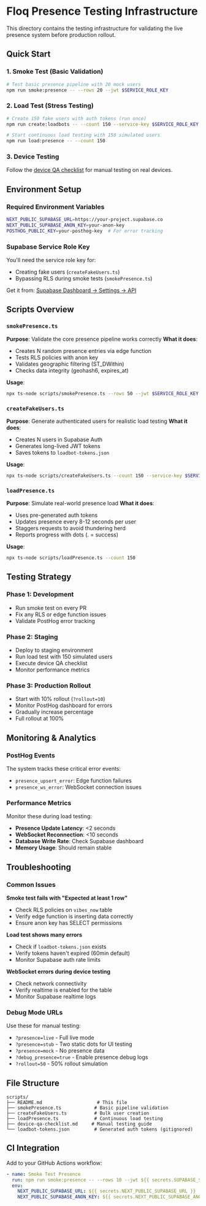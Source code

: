 # Floq Presence Testing Infrastructure

This directory contains the testing infrastructure for validating the live presence system before production rollout.

## Quick Start

### 1. Smoke Test (Basic Validation)
```bash
# Test basic presence pipeline with 20 mock users
npm run smoke:presence -- --rows 20 --jwt $SERVICE_ROLE_KEY
```

### 2. Load Test (Stress Testing)
```bash
# Create 150 fake users with auth tokens (run once)
npm run create:loadbots -- --count 150 --service-key $SERVICE_ROLE_KEY

# Start continuous load testing with 150 simulated users
npm run load:presence -- --count 150
```

### 3. Device Testing
Follow the [device QA checklist](./device-qa-checklist.md) for manual testing on real devices.

## Environment Setup

### Required Environment Variables
```bash
NEXT_PUBLIC_SUPABASE_URL=https://your-project.supabase.co
NEXT_PUBLIC_SUPABASE_ANON_KEY=your-anon-key
POSTHOG_PUBLIC_KEY=your-posthog-key  # For error tracking
```

### Supabase Service Role Key
You'll need the service role key for:
- Creating fake users (`createFakeUsers.ts`)
- Bypassing RLS during smoke tests (`smokePresence.ts`)

Get it from: [Supabase Dashboard → Settings → API](https://supabase.com/dashboard/project/11986cc9-7473-4e33-83dd-acd244d83d3e/settings/api)

## Scripts Overview

### `smokePresence.ts`
**Purpose**: Validate the core presence pipeline works correctly
**What it does**:
- Creates N random presence entries via edge function
- Tests RLS policies with anon key
- Validates geographic filtering (ST_DWithin)
- Checks data integrity (geohash6, expires_at)

**Usage**:
```bash
npx ts-node scripts/smokePresence.ts --rows 50 --jwt $SERVICE_ROLE_KEY
```

### `createFakeUsers.ts`
**Purpose**: Generate authenticated users for realistic load testing
**What it does**:
- Creates N users in Supabase Auth
- Generates long-lived JWT tokens
- Saves tokens to `loadbot-tokens.json`

**Usage**:
```bash
npx ts-node scripts/createFakeUsers.ts --count 150 --service-key $SERVICE_ROLE_KEY
```

### `loadPresence.ts`
**Purpose**: Simulate real-world presence load
**What it does**:
- Uses pre-generated auth tokens
- Updates presence every 8-12 seconds per user
- Staggers requests to avoid thundering herd
- Reports progress with dots (. = success)

**Usage**:
```bash
npx ts-node scripts/loadPresence.ts --count 150
```

## Testing Strategy

### Phase 1: Development
- Run smoke test on every PR
- Fix any RLS or edge function issues
- Validate PostHog error tracking

### Phase 2: Staging
- Deploy to staging environment
- Run load test with 150 simulated users
- Execute device QA checklist
- Monitor performance metrics

### Phase 3: Production Rollout
- Start with 10% rollout (`?rollout=10`)
- Monitor PostHog dashboard for errors
- Gradually increase percentage
- Full rollout at 100%

## Monitoring & Analytics

### PostHog Events
The system tracks these critical error events:
- `presence_upsert_error`: Edge function failures
- `presence_ws_error`: WebSocket connection issues

### Performance Metrics
Monitor these during load testing:
- **Presence Update Latency**: <2 seconds
- **WebSocket Reconnection**: <10 seconds  
- **Database Write Rate**: Check Supabase dashboard
- **Memory Usage**: Should remain stable

## Troubleshooting

### Common Issues

**Smoke test fails with "Expected at least 1 row"**
- Check RLS policies on `vibes_now` table
- Verify edge function is inserting data correctly
- Ensure anon key has SELECT permissions

**Load test shows many errors**
- Check if `loadbot-tokens.json` exists
- Verify tokens haven't expired (60min default)
- Monitor Supabase auth rate limits

**WebSocket errors during device testing**
- Check network connectivity
- Verify realtime is enabled for the table
- Monitor Supabase realtime logs

### Debug Mode URLs
Use these for manual testing:
- `?presence=live` - Full live mode
- `?presence=stub` - Two static dots for UI testing
- `?presence=mock` - No presence data
- `?debug_presence=true` - Enable presence debug logs
- `?rollout=50` - 50% rollout simulation

## File Structure
```
scripts/
├── README.md                    # This file
├── smokePresence.ts            # Basic pipeline validation
├── createFakeUsers.ts          # Bulk user creation
├── loadPresence.ts             # Continuous load testing
├── device-qa-checklist.md     # Manual testing guide
└── loadbot-tokens.json         # Generated auth tokens (gitignored)
```

## CI Integration

Add to your GitHub Actions workflow:
```yaml
- name: Smoke Test Presence
  run: npm run smoke:presence -- --rows 10 --jwt ${{ secrets.SUPABASE_SERVICE_ROLE_KEY }}
  env:
    NEXT_PUBLIC_SUPABASE_URL: ${{ secrets.NEXT_PUBLIC_SUPABASE_URL }}
    NEXT_PUBLIC_SUPABASE_ANON_KEY: ${{ secrets.NEXT_PUBLIC_SUPABASE_ANON_KEY }}
```